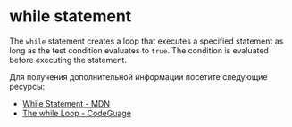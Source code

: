 # while statement

The `while` statement creates a loop that executes a specified statement as long as the test condition evaluates to `true`. The condition is evaluated before executing the statement.

Для получения дополнительной информации посетите следующие ресурсы:

- [While Statement - MDN](https://developer.mozilla.org/en-US/docs/Web/JavaScript/Reference/Statements/while)
- [The while Loop - CodeGuage](https://www.codeguage.com/courses/js/loops-while-loop)

